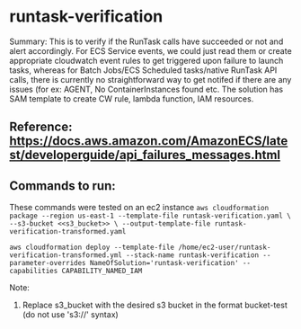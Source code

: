 # runtask-verification
Summary: This is to verify if the RunTask calls have succeeded or not and alert accordingly. For ECS Service events, we could just read them or create appropriate cloudwatch event rules to get triggered upon failure to launch tasks, whereas for Batch Jobs/ECS Scheduled tasks/native RunTask API calls, there is currently no straightforward way to get notifed if there are any issues (for ex: AGENT, No ContainerInstances found etc. The solution has SAM template to create CW rule, lambda function, IAM resources.
## Reference: https://docs.aws.amazon.com/AmazonECS/latest/developerguide/api_failures_messages.html

## Commands to run:

These commands were tested on an ec2 instance
`aws cloudformation package --region us-east-1 --template-file runtask-verification.yaml \
--s3-bucket <<s3_bucket>> \
--output-template-file runtask-verification-transformed.yaml`

`aws cloudformation deploy --template-file /home/ec2-user/runtask-verification-transformed.yml --stack-name runtask-verification --parameter-overrides NameOfSolution='runtask-verification' --capabilities CAPABILITY_NAMED_IAM`

Note:
1) Replace s3_bucket with the desired s3 bucket in the format bucket-test (do not use 's3://' syntax)

